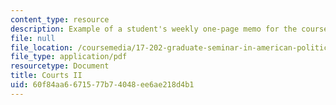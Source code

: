 ```yaml
---
content_type: resource
description: Example of a student's weekly one-page memo for the course.
file: null
file_location: /coursemedia/17-202-graduate-seminar-in-american-politics-ii-spring-2010/60f84aa6671577b74048ee6ae218d4b1_MIT17_202S10_Courts_II.pdf
file_type: application/pdf
resourcetype: Document
title: Courts II
uid: 60f84aa6-6715-77b7-4048-ee6ae218d4b1
---
```

